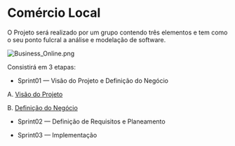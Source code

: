 # Comércio Local

O Projeto será realizado por um grupo contendo três elementos e tem como o seu ponto fulcral a análise e modelação de software.


![Business_Online.png](https://bitbucket.org/repo/y5rxLzz/images/1907952730-Business_Online.png)

Consistirá em 3 etapas:

* Sprint01 — Visão do Projeto e Definição do Negócio
 
A. [Visão do Projeto](A.VisãoDoProjeto.md)

B. [Definição do Negócio](B.DefiniçãoDoNegócio.md)

* Sprint02 — Definição de Requisitos e Planeamento


* Sprint03 — Implementação
